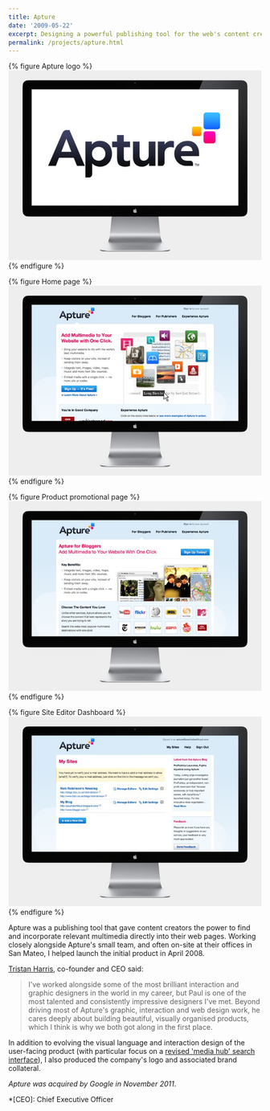 ```yaml
---
title: Apture
date: '2009-05-22'
excerpt: Designing a powerful publishing tool for the web's content creators.
permalink: /projects/apture.html
---
```

{% figure Apture logo %}
![](/assets/images/projects/apture/0.jpg)
{% endfigure %}

{% figure Home page %}
![](/assets/images/projects/apture/1.jpg)
{% endfigure %}

{% figure Product promotional page %}
![](/assets/images/projects/apture/2.jpg)
{% endfigure %}

{% figure Site Editor Dashboard %}
![](/assets/images/projects/apture/3.jpg)
{% endfigure %}

Apture was a publishing tool that gave content creators the power to find and incorporate relevant multimedia directly into their web pages. Working closely alongside Apture's small team, and often on-site at their offices in San Mateo, I helped launch the initial product in April 2008.

[Tristan Harris][1], co-founder and CEO said:

> I've worked alongside some of the most brilliant interaction and graphic designers in the world in my career, but Paul is one of the most talented and consistently impressive designers I've met. Beyond driving most of Apture's graphic, interaction and web design work, he cares deeply about building beautiful, visually organised products, which I think is why we both got along in the first place.

In addition to evolving the visual language and interaction design of the user-facing product (with particular focus on a [revised 'media hub' search interface][2]), I also produced the company's logo and associated brand collateral.

*Apture was acquired by Google in November 2011*.

[1]: http://tristanharris.com/
[2]: http://web.archive.org/web/20090529090403/http://blog.apture.com/2009/05/introducing-media-hub-20-link-more-content-faster-and-easier/

*[CEO]: Chief Executive Officer
